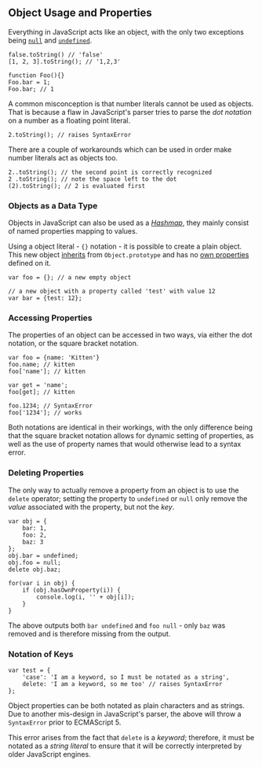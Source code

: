 ## Object Usage and Properties

Everything in JavaScript acts like an object, with the only two exceptions being 
[`null`](#core.undefined) and [`undefined`](#core.undefined).

    false.toString() // 'false'
    [1, 2, 3].toString(); // '1,2,3'
    
    function Foo(){}
    Foo.bar = 1;
    Foo.bar; // 1

A common misconception is that number literals cannot be used as
objects. That is because a flaw in JavaScript's parser tries to parse the *dot 
notation* on a number as a floating point literal.

    2.toString(); // raises SyntaxError

There are a couple of workarounds which can be used in order make number 
literals act as objects too.

    2..toString(); // the second point is correctly recognized
    2 .toString(); // note the space left to the dot
    (2).toString(); // 2 is evaluated first

### Objects as a Data Type

Objects in JavaScript can also be used as a [*Hashmap*][1], they mainly consist 
of named properties mapping to values.

Using a object literal - `{}` notation - it is possible to create a 
plain object. This new object [inherits](#object.prototype) from `Object.prototype` and 
has no [own properties](#object.hasownproperty) defined on it.

    var foo = {}; // a new empty object

    // a new object with a property called 'test' with value 12
    var bar = {test: 12}; 

### Accessing Properties

The properties of an object can be accessed in two ways, via either the dot
notation, or the square bracket notation.
    
    var foo = {name: 'Kitten'}
    foo.name; // kitten
    foo['name']; // kitten
    
    var get = 'name';
    foo[get]; // kitten
    
    foo.1234; // SyntaxError
    foo['1234']; // works

Both notations are identical in their workings, with the only difference being that
the square bracket notation allows for dynamic setting of properties, as well as
the use of property names that would otherwise lead to a syntax error.

### Deleting Properties

The only way to actually remove a property from an object is to use the `delete`
operator; setting the property to `undefined` or `null` only remove the
*value* associated with the property, but not the *key*.

    var obj = {
        bar: 1,
        foo: 2,
        baz: 3
    };
    obj.bar = undefined;
    obj.foo = null;
    delete obj.baz;

    for(var i in obj) {
        if (obj.hasOwnProperty(i)) {
            console.log(i, '' + obj[i]);
        }
    }

The above outputs both `bar undefined` and `foo null` - only `baz` was
removed and is therefore missing from the output.

### Notation of Keys

    var test = {
        'case': 'I am a keyword, so I must be notated as a string',
        delete: 'I am a keyword, so me too' // raises SyntaxError
    };

Object properties can be both notated as plain characters and as strings. Due to
another mis-design in JavaScript's parser, the above will throw 
a `SyntaxError` prior to ECMAScript 5.

This error arises from the fact that `delete` is a *keyword*; therefore, it must be 
notated as a *string literal* to ensure that it will be correctly interpreted by
older JavaScript engines.

[1]: http://en.wikipedia.org/wiki/Hashmap

